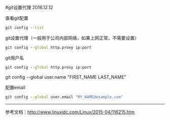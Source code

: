 #git设置代理
2016.12.12

查看git配置



```cmd
git config --list
```


git设置代理（一般用于公司内部网络，如果上网正常，不需要设置）

```cmd
git config --global http.proxy ip:port
```


git用户名

```cmd
git config --global http.proxy ip:port
```
git config --global user.name "FIRST_NAME LAST_NAME"

配置email

```cmd
git config --global user.email "MY_NAME@example.com"
```



---
参考文档：http://www.linuxidc.com/Linux/2015-04/116215.htm
